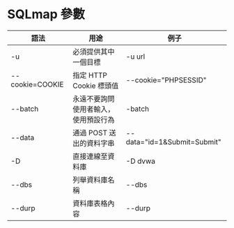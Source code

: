 # SQLmap 參數
|語法|用途|例子|
|---|---|---|
|-u|必須提供其中一個目標|-u url|
|--cookie=COOKIE|指定 HTTP Cookie 標頭值|--cookie="PHPSESSID"|
|--batch|永遠不要詢問使用者輸入，使用預設行為| -batch|
|--data|通過 POST 送出的資料字串 |--data="id=1&Submit=Submit" |
|-D|直接連線至資料庫|-D dvwa|
|--dbs|列舉資料庫名稱|--dbs|
|--durp|資料庫表格內容|--durp|
